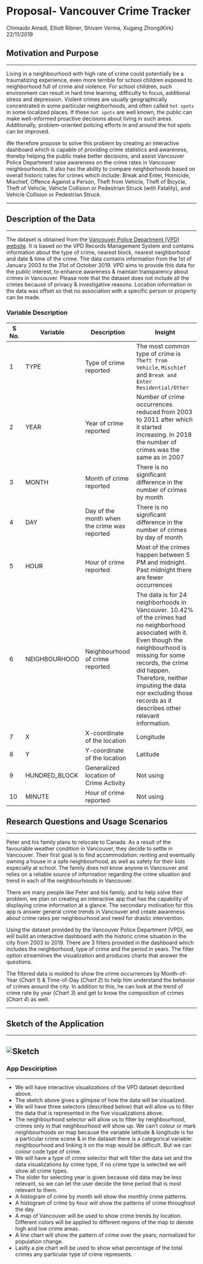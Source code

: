 Proposal- Vancouver Crime Tracker
================
Chimaobi Amadi, Elliott Ribner, Shivam Verma, Xugang Zhong(Kirk)
22/11/2019

## Motivation and Purpose

-----

Living in a neighbourhood with high rate of crime could potentially be a traumatizing experience, even more terrible for school children exposed to neighborhood full of crime and violence. For school children, such environment can result in hard time learning, difficulty to focus, additional stress and depression. Violent crimes are usually geographically concentrated in some particular neighborhoods, and often called `hot spots` in some localized places. If these `hot spots` are well known, the public can make well-informed proactive decisions about living in such areas. Additionally, problem-oriented policing efforts in and around the hot spots can be improved.

We therefore propose to solve this problem by creating an interactive dashboard which is capable of providing crime statistics and awareness, thereby helping the public make better decisions, and assist Vancouver Police Department raise awareness on the crime rates in Vancouver neighbourhoods.  It also has the ability to compare neighborhoods based on overall historic rates for crimes which include: Break and Enter, Homicide, Mischief, Offence Against a Person, Theft from Vehicle, Theft of Bicycle, Theft of Vehicle, Vehicle Collision or Pedestrian Struck (with Fatality),  and Vehicle Collision or Pedestrian Struck.

-----

## Description of the Data

-----

The dataset is obtained from the [Vancouver Police Department (VPD)
website](https://geodash.vpd.ca/opendata/). It is based on the VPD
Records Management System and contains information about the type of
crime, nearest block, nearest neighborhood and date & time of the crime.
The data contains information from the 1st of January 2003 to the 31st
of October 2019. VPD aims to provide this data for the public interest,
to enhance awareness & maintain transparency about crimes in Vancouver.
Please note that the dataset does not include all the crimes because of
privacy & investigative reasons. Location information in the data was
offset so that no association with a specific person or property can be
made.

### Variable Description

| S No. | Variable       | Description                                  | Insight                                                                                                                                                                                                                                                                                                   |
| ----- | -------------- | -------------------------------------------- | --------------------------------------------------------------------------------------------------------------------------------------------------------------------------------------------------------------------------------------------------------------------------------------------------------- |
| 1     | TYPE           | Type of crime reported                       | The most common type of crime is `Theft from Vehicle`, `Mischief` and `Break and Enter Residential/Other`                                                                                                                                                                                                 |
| 2     | YEAR           | Year of crime reported                       | Number of crime occurrences reduced from 2003 to 2011 after which it started increasing. In 2018 the number of crimes was the same as in 2007                                                                                                                                                             |
| 3     | MONTH          | Month of crime reported                      | There is no significant difference in the number of crimes by month                                                                                                                                                                                                                                       |
| 4     | DAY            | Day of the month when the crime was reported | There is no significant difference in the number of crimes by day of month                                                                                                                                                                                                                                |
| 5     | HOUR           | Hour of crime reported                       | Most of the crimes happen between 5 PM and midnight. Past midnight there are fewer occurrences                                                                                                                                                                                                            |
| 6     | NEIGHBOURHOOD  | Neighbourhood of crime reported              | The data is for 24 neighborhoods in Vancouver. 10.42% of the crimes had no neighborhood associated with it. Even though the neighbourhood is missing for some records, the crime did happen. Therefore, neither imputing the data nor excluding those records as it describes other relevant information. |
| 7     | X              | X-coordinate of the location                 | Longitude                                                                                                                                                                                                                                                                                                 |
| 8     | Y              | Y-coordinate of the location                 | Latitude                                                                                                                                                                                                                                                                                                  |
| 9     | HUNDRED\_BLOCK | Generalized location of Crime Activity       | Not using                                                                                                                                                                                                                                                                                                 |
| 10    | MINUTE         | Hour of crime reported                       | Not using                                                                                                                                                                                                                                                                                                 |

## Research Questions and Usage Scenarios

-----

Peter and his family plans to relocate to Canada. As a result of the
favourable weather condition in Vancouver, they decide to settle in
Vancouver. Their first goal is to find accommodation: renting and
eventually owning a house in a safe neighbourhood, as well as safety for
their kids especially at school. The family does not know anyone in
Vancouver and relies on a reliable source of information regarding the
crime situation and trend in each of the neighbourhoods in Vancouver.

There are many people like Peter and his family; and to help solve their
problem, we plan on creating an interactive app that has the capability
of displaying crime information at a glance. The secondary motivation
for this app is answer general crime trends in Vancouver and create
awareness about crime rates per neighbourhood and need for drastic
intervention.

Using the dataset provided by the Vancouver Police Department (VPD), we
will build an interactive dashboard with the historic crime situation in
the city from 2003 to 2019. There are 3 filters provided in the
dashboard which includes the neighborhood, type of crime and the period
in years. The filter option streamlines the visualization and produces
charts that answer the questions.

The filtered data is molded to show the crime occurrences by
Month-of-Year (*Chart 1*) & Time-of-Day (*Chart 2*) to help him
understand the behavior of crimes around the city. In addition to this,
he can look at the trend of crime rate by year (*Chart 3*) and get to
know the composition of crimes (*Chart 4*) as
well.

-----

## Sketch of the Application

-----

## ![Sketch](https://raw.githubusercontent.com/vermashivam679/DSCI_532_Group114_SKEC/master/Img/sketch.png "Crime Information by Vancouver Neighbourhood")

### App Desciription

-----

  - We will have interactive visualizations of the VPD dataset described
    above.
  - The sketch above gives a glimpse of how the data will be visualized.
  - We will have three selectors (described below) that will allow us to
    filter the data that is represented in the five visualizations
    above.
  - The neighbourhood selector will allow us to filter by neighbourhood,
    crimes only in that neighbourhood will show up. We can’t colour or
    mark neighbourhoods on map because the variable latitude & longitude
    is for a particular crime scene & in the dataset there is a
    categorical variable: neighbourhood and linking it on the map would
    be difficult. But we can colour code type of crime.
  - We will have a type of crime selector that will filter the data set
    and the data visualizations by crime type, if no crime type is
    selected we will show all crime types.
  - The slider for selecting year is given because old data may be less
    relevant, so we can let the user decide the time period that is most
    relevant to them.
  - A histogram of crime by month will show the monthly crime patterns.
  - A histogram of crime by hour will show the patterns of crime
    throughout the day.
  - A map of Vancouver will be used to show crime trends by location.
    Different colors will be applied to different regions of the map to
    denote high and low crime areas.
  - A line chart will show the pattern of crime over the years,
    normalized for population change.
  - Lastly a pie chart will be used to show what percentage of the total
    crimes any particular type of crime represents.
